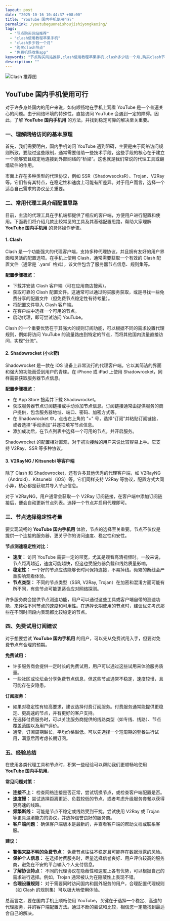 ```yaml
---
layout: post
date: "2025-10-16 10:44:37 +08:00"
title: "YouTube 国内手机使用可行"
permalink: /youtubeguoneishoujishiyongkexing/
tags:
  - "节点购买网站推荐"
  - "clash使用教程苹果手机"
  - "clash多少钱一个月"
  - "购买clash节点"
  - "免费机场收集app"
keywords: "节点购买网站推荐,clash使用教程苹果手机,clash多少钱一个月,购买clash节点,免费机场收集app"
description: ""
---
```


![Clash 推荐图](https://clashjd.github.io/assets/img/节点订阅地址.png)

## YouTube 国内手机使用可行


<p>对于许多身处国内的用户来说，如何顺畅地在手机上观看 YouTube 是一个普遍关心的问题。由于网络环境的特殊性，直接访问 YouTube 会遇到一定的障碍。因此，了解 <strong>YouTube 国内手机用</strong> 的方法，并找到稳定可靠的解决至关重要。</p>

<h3>一、理解网络访问的基本原理</h3>

<p>首先，我们需要明白，国内手机访问 YouTube 遇到阻碍，主要是由于网络访问规则所致。要绕过这些限制，通常需要借助一些技术手段，这些手段的核心在于建立一个能够安且稳定地连接到外部网络的“桥梁”。这也就是我们常说的代理工具或翻墙软件的作用。</p>

<p>市面上存在多种类型的代理协议，例如 SSR（ShadowsocksR）、Trojan、V2Ray 等。它们各有其特点，在稳定性和速度上可能有所差异。对于用户而言，选择一个适合自己需求的协议至关重要。</p>

<h3>二、常用代理工具介绍配置思路</h3>

<p>目前，主流的代理工具在手机端都提供了相应的客户端，方便用户进行配置和使用。下面我们将介绍几款比较常见的工具及其基础配置思路，帮助大家理解 <strong>YouTube 国内手机用</strong> 的具体操作步骤。</p>

<h4>1. Clash</h4>

<p>Clash 是一个功能强大的代理客户端，支持多种代理协议，并且拥有友好的用户界面和灵活的配置选项。在手机上使用 Clash，通常需要获取一个有效的 Clash 配置文件（通常是 `.yaml` 格式），该文件包含了服务器节点信息、规则集等。</p>

<p><strong>配置步骤概览：</strong></p>
<ul>
    <li>下载并安装 Clash 客户端（可在应用商店搜索）。</li>
    <li>获取可靠的 Clash 配置文件。这通常可以通过购买服务获取，或是寻找一些免费分享的配置文件（但免费节点稳定性有待考量）。</li>
    <li>将配置文件导入 Clash 客户端。</li>
    <li>在客户端中选择一个可用的节点。</li>
    <li>启动代理，即可尝试访问 YouTube。</li>
</ul>

<p>Clash 的一个重要优势在于其强大的规则订阅功能，可以根据不同的需求设置代理规则，例如将访问 YouTube 的流量路由到特定的节点，而将其他国内流量直接访问，实现“分流”。</p>

<h4>2. Shadowrocket (小火箭)</h4>

<p>Shadowrocket 是一款在 iOS 设备上非常流行的代理客户端。它以其简洁的界面和强大的功能而受到用户的青睐。在 iPhone 或 iPad 上使用 Shadowrocket，同样需要获取服务器节点信息。</p>

<p><strong>配置步骤概览：</strong></p>
<ul>
    <li>在 App Store 搜索并下载 Shadowrocket。</li>
    <li>获取服务器节点订阅链接或手动添加节点信息。订阅链接通常由提供服务的商户提供，包含服务器地址、端口、密码、加密方式等。</li>
    <li>在 Shadowrocket 中，点击右上角的 "+" 号，选择“订阅”并粘贴订阅链接，或者选择“手动添加”并逐项填写节点信息。</li>
    <li>添加成功后，在节点列表中选择一个可用的节点，并开启服务。</li>
</ul>

<p>Shadowrocket 的配置相对直观，对于初次接触的用户来说比较容易上手。它支持 V2Ray、SSR 等多种协议。</p>

<h4>3. V2RayNG / Kitsunebi 等客户端</h4>

<p>除了 Clash 和 Shadowrocket，还有许多其他优秀的代理客户端，如 V2RayNG（Android）、Kitsunebi（iOS）等。它们同样支持 V2Ray 等协议，配置方式大同小异，核心都是获取并导入节点信息。</p>

<p>对于 V2RayNG，用户通常会获取一个 V2Ray 订阅链接，在客户端中添加订阅链接后，便会自动更新节点列表。选择一个节点并启用代理即可。</p>

<h3>三、节点选择稳定性考量</h3>

<p>要实现流畅的 <strong>YouTube 国内手机用</strong> 体验，节点的选择至关重要。节点不仅仅是提供一个连接的服务器，更关乎你的访问速度、稳定性和安性。</p>

<p><strong>节点测速稳定性对比：</strong></p>
<ul>
    <li><strong>速度：</strong> 访问 YouTube 需要一定的带宽，尤其是观看高清视频时。一般来说，节点距离越近，速度可能越快，但这也受服务器负载和线路质量影响。</li>
    <li><strong>稳定性：</strong> 一个好的节点应该能够长时间保持连接，不易掉线。频繁的断线会严重影响观看体验。</li>
    <li><strong>节点类型：</strong> 不同的节点类型（SSR, V2Ray, Trojan）在加密和混淆方面可能有所不同，有些节点可能更适合应对网络探测。</li>
</ul>

<p>许多服务商会提供节点测速功能，用户可以通过这些工具或客户端自带的测速功能，来评估不同节点的速度和可用性。在选择长期使用的节点时，建议优先考虑那些在不同时间段内表现都比较稳定的节点。</p>

<h3>四、免费试用订阅建议</h3>

<p>对于想要尝试 <strong>YouTube 国内手机用</strong> 的用户，可以先从免费试用入手，但要对免费节点有合理的预期。</p>

<p><strong>免费试用：</strong></p>
<ul>
    <li>许多服务商会提供一定时长的免费试用，用户可以通过这些试用来体验服务质量。</li>
    <li>一些社区或论坛会分享免费节点信息，但这些节点通常不稳定，速度较慢，且可能存在安隐患。</li>
</ul>

<p><strong>订阅服务：</strong></p>
<ul>
    <li>如果对稳定性有较高要求，建议选择付费订阅服务。付费服务通常能提供更稳定、更高速的节点，并有更好的客户支持。</li>
    <li>在选择付费服务时，可以关注服务商提供的线路类型（如专线、线路）、节点覆盖范围以及用户评价。</li>
    <li>通常，订阅周期越长，平均价格越低。可以先选择一个短周期的套餐进行试用，满意后再考虑长期订阅。</li>
</ul>

<h3>五、经验总结</h3>

<p>在使用各类代理工具和节点时，积累一些经验可以帮助我们更顺畅地使用 <strong>YouTube 国内手机用</strong>。</p>

<p><strong>常见问题对策：</strong></p>
<ul>
    <li><strong>连接不上：</strong> 检查网络连接是否正常，尝试切换节点，或检查客户端配置是否。</li>
    <li><strong>速度慢：</strong> 尝试选择距离更近、负载较低的节点，或者考虑升级服务套餐以获得更高速的线路。</li>
    <li><strong>频繁断线：</strong> 可能是节点不稳定或线路受到干扰。尝试使用 V2Ray 或 Trojan 等更具混淆能力的协议，并选择信誉良好的服务商。</li>
    <li><strong>客户端问题：</strong> 确保客户端版本是最新的，并查看客户端的帮助文档或联系客服。</li>
</ul>

<p><strong>建议：</strong></p>
<ul>
    <li><strong>警惕来路不明的免费节点：</strong> 免费节点往往不稳定且可能存在数据泄露的风险。</li>
    <li><strong>保护个人信息：</strong> 在选择付费服务时，尽量选择信誉良好、用户评价较高的服务商，避免在不安的平台输入个人支付信息。</li>
    <li><strong>了解协议特点：</strong> 不同的代理协议在隐蔽性和速度上各有优势，可以根据自己的需求进行选择。例如，Trojan 通常被认为在隐蔽性上表现不错。</li>
    <li><strong>合理设置规则：</strong> 对于需要同时访问国内和国外服务的用户，合理配置代理规则（如 Clash 的规则集）可以极大地使用体验。</li>
</ul>

<p>总而言之，要在国内手机上顺畅使用 YouTube，关键在于选择一个稳定、高速的代理服务，并的客户端配置方法。通过不断的尝试和比较，相信您一定能找到最适合自己的解决。</p>